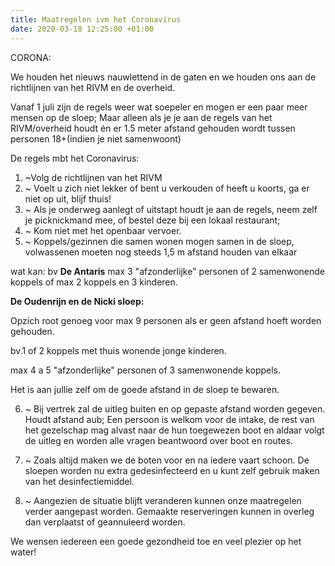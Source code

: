 ```yaml
---
title: Maatregelen ivm het Coronavirus
date: 2020-03-18 12:25:00 +01:00
---
```



CORONA:

We houden het nieuws nauwlettend in de gaten en we houden ons aan de richtlijnen van het RIVM en de overheid. 

Vanaf 1 juli zijn de regels weer wat soepeler en mogen er een paar meer mensen op de sloep; 
Maar alleen als je je aan de regels van het RIVM/overheid houdt én er 1.5 meter afstand gehouden wordt tussen personen 18+(indien je niet samenwoont) 

De regels mbt het Coronavirus:

1. ~Volg de richtlijnen van het RIVM
2. ~ Voelt u zich niet lekker of bent u verkouden of heeft u koorts, ga er niet op uit, blijf thuis!
3. ~ Als je onderweg aanlegt of uitstapt houdt je aan de regels, neem zelf je picknickmand mee, of bestel deze bij een lokaal restaurant; 
4. ~ Kom niet met het openbaar vervoer.
5. ~ Koppels/gezinnen die samen wonen mogen samen in de sloep, volwassenen moeten nog steeds 1,5 m afstand houden van elkaar

wat kan:
 bv 
**De Antaris**
max 3 "afzonderlijke"  personen of 2 samenwonende koppels of max 2 koppels en 3 kinderen. 

**De Oudenrijn en de Nicki sloep:**

Opzich root genoeg voor max 9 personen als er geen afstand hoeft worden gehouden.
 
bv.1 of 2 koppels met thuis wonende jonge kinderen.

max 4 a 5 "afzonderlijke" personen of 3 samenwonende koppels.

Het is aan jullie zelf om de goede afstand in de sloep te bewaren.

6. ~ Bij vertrek zal de uitleg buiten en op gepaste afstand worden gegeven. Houdt afstand aub;
Een persoon is welkom voor de intake,  de rest van het gezelschap mag alvast naar de hun toegewezen boot en aldaar volgt de uitleg en worden alle vragen beantwoord over boot en routes.

7. ~ Zoals altijd maken we de boten voor en na iedere vaart schoon.
De sloepen worden nu extra gedesinfecteerd en u kunt zelf gebruik maken van het desinfectiemiddel.

8. ~ Aangezien de situatie blijft veranderen kunnen onze maatregelen verder aangepast worden. Gemaakte reserveringen kunnen in overleg dan verplaatst of geannuleerd worden.

We wensen iedereen een goede gezondheid toe en veel plezier op het water!